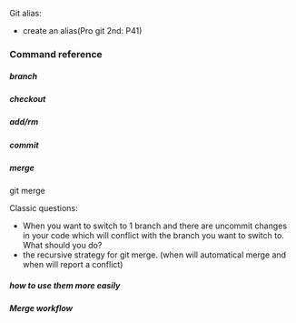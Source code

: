 Git alias:
* create an alias(Pro git 2nd: P41)



### Command reference
##### branch
##### checkout
##### add/rm
##### commit

##### merge
git merge <merged in branch>

Classic questions:
* When you want to switch to 1 branch and there are uncommit changes in your code which will conflict with the branch you want to switch to. What should you do?
* the recursive strategy for git merge. (when will automatical merge and when will report a conflict)


##### how to use them more easily

##### Merge workflow
